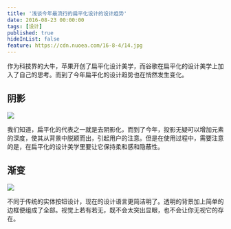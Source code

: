 ```yaml
---
title: '浅谈今年最流行的扁平化设计的设计趋势'
date: 2016-08-23 00:00:00
tags: [设计]
published: true
hideInList: false
feature: https://cdn.nuoea.com/16-8-4/14.jpg
---
```


作为科技界的大牛，苹果开创了扁平化设计美学，而谷歌在扁平化的设计美学上加入了自己的思考。而到了今年扁平化的设计趋势也在悄然发生变化。


## 阴影

![](https://cdn.nuoea.com/16-8-4/16.jpg)

我们知道，扁平化的代表之一就是去阴影化，而到了今年，投影无疑可以增加元素的深度，使其从背景中脱颖而出，引起用户的注意。但是在使用过程中，需要注意的是，在扁平化的设计美学里要让它保持柔和感和隐蔽性。

## 渐变

![](https://cdn.nuoea.com/16-8-4/17.jpg)

不同于传统的实体按钮设计，现在的设计语言更简洁明了。透明的背景加上简单的边框便组成了全部。视觉上若有若无，既不会太突出显眼，也不会让你无视它的存在。